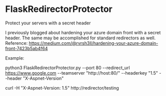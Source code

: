 # FlaskRedirectorProtector
 Protect your servers with a secret header
 
 I previously blogged about hardening your azure domain front with a secret header.
 The same may be accomplished for standard redirectors as well.
 Reference: https://medium.com/@rvrsh3ll/hardening-your-azure-domain-front-7423b5ab4f64

 Example:

 python3 FlaskRedirectorProtector.py --port 80 --redirect_url https://www.google.com --teamserver "http://host:80/" --headerkey "1.5" --header "X-Aspnet-Version"

 curl -H "X-Aspnet-Version: 1.5" http://redirector/testing

